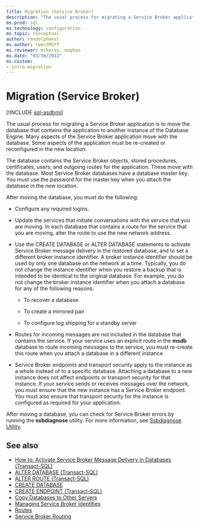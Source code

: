 ```yaml
---
title: Migration (Service Broker)
description: "The usual process for migrating a Service Broker application is to move the database that contains the application to another instance of the Database Engine."
ms.prod: sql
ms.technology: configuration
ms.topic: conceptual
author: randolphwest
ms.author: rwestMSFT
ms.reviewer: mikeray, maghan
ms.date: "03/30/2022"
ms.custom:
- intro-migration
---
```


# Migration (Service Broker)

[!INCLUDE [sql-asdbmi](../../includes/applies-to-version/sql-asdbmi.md)]

The usual process for migrating a Service Broker application is to move the database that contains the application to another instance of the Database Engine. Many aspects of the Service Broker application move with the database. Some aspects of the application must be re-created or reconfigured in the new location.

The database contains the Service Broker objects, stored procedures, certificates, users, and outgoing routes for the application. These move with the database. Most Service Broker databases have a database master key. You must use the password for the master key when you attach the database in the new location.

After moving the database, you must do the following:

- Configure any required logins.

- Update the services that initiate conversations with the service that you are moving. In each database that contains a route for the service that you are moving, alter the route to use the new network address.

- Use the CREATE DATABASE or ALTER DATABASE statements to activate Service Broker message delivery in the restored database, and to set a different broker instance identifier. A broker instance identifier should be used by only one database on the network at a time. Typically, you do not change the instance identifier when you restore a backup that is intended to be identical to the original database. For example, you do not change the broker instance identifier when you attach a database for any of the following reasons:

    - To recover a database

    - To create a mirrored pair

    - To configure log shipping for a standby server

- Routes for incoming messages are not included in the database that contains the service. If your service uses an explicit route in the **msdb** database to route incoming messages to the service, you must re-create this route when you attach a database in a different instance.

- Service Broker endpoints and transport security apply to the instance as a whole instead of to a specific database. Attaching a database to a new instance does not affect endpoints or transport security for that instance. If your service sends or receives messages over the network, you must ensure that the new instance has a Service Broker endpoint. You must also ensure that transport security for the instance is configured as required for your application.

After moving a database, you can check for Service Broker errors by running the **ssbdiagnose** utility. For more information, see [Ssbdiagnose Utility](../../tools/ssbdiagnose/ssbdiagnose-utility-service-broker.md).

## See also

- [How to: Activate Service Broker Message Delivery in Databases (Transact-SQL)](how-to-activate-service-broker-message-delivery-in-databases-transact-sql.md)
- [ALTER DATABASE (Transact-SQL)](../../t-sql/statements/alter-database-transact-sql.md)
- [ALTER ROUTE (Transact-SQL)](../../t-sql/statements/alter-route-transact-sql.md)
- [CREATE DATABASE](../../t-sql/statements/create-database-transact-sql.md)
- [CREATE ENDPOINT (Transact-SQL)](../../t-sql/statements/create-endpoint-transact-sql.md)
- [Copy Databases to Other Servers](../../relational-databases/databases/copy-databases-to-other-servers.md)
- [Managing Service Broker Identities](managing-service-broker-identities.md)
- [Routes](routes.md)
- [Service Broker Routing](service-broker-routing.md)
